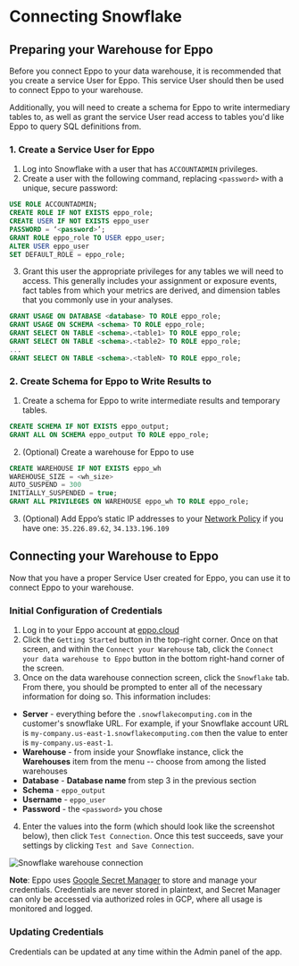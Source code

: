 # Connecting Snowflake

## Preparing your Warehouse for Eppo

Before you connect Eppo to your data warehouse, it is recommended that you create a service User for Eppo. This service User should then be used to connect Eppo to your warehouse.

Additionally, you will need to create a schema for Eppo to write intermediary tables to, as well as grant the service User read access to tables you'd like Eppo to query SQL definitions from.

### 1. Create a Service User for Eppo

1. Log into Snowflake with a user that has `ACCOUNTADMIN` privileges.
2. Create a user with the following command, replacing `<password>` with a unique, secure password:

```sql
USE ROLE ACCOUNTADMIN;
CREATE ROLE IF NOT EXISTS eppo_role;
CREATE USER IF NOT EXISTS eppo_user
PASSWORD = ‘<password>’;
GRANT ROLE eppo_role TO USER eppo_user;
ALTER USER eppo_user
SET DEFAULT_ROLE = eppo_role;
```

3. Grant this user the appropriate privileges for any tables we will need to access. This
   generally includes your assignment or exposure events, fact tables from which your
   metrics are derived, and dimension tables that you commonly use in your analyses.

```sql
GRANT USAGE ON DATABASE <database> TO ROLE eppo_role;
GRANT USAGE ON SCHEMA <schema> TO ROLE eppo_role;
GRANT SELECT ON TABLE <schema>.<table1> TO ROLE eppo_role;
GRANT SELECT ON TABLE <schema>.<table2> TO ROLE eppo_role;
...
GRANT SELECT ON TABLE <schema>.<tableN> TO ROLE eppo_role;
```

### 2. Create Schema for Eppo to Write Results to

1. Create a schema for Eppo to write intermediate results and temporary tables.

```sql
CREATE SCHEMA IF NOT EXISTS eppo_output;
GRANT ALL ON SCHEMA eppo_output TO ROLE eppo_role;
```

2. (Optional) Create a warehouse for Eppo to use

```sql
CREATE WAREHOUSE IF NOT EXISTS eppo_wh
WAREHOUSE_SIZE = <wh_size>
AUTO_SUSPEND = 300
INITIALLY_SUSPENDED = true;
GRANT ALL PRIVILEGES ON WAREHOUSE eppo_wh TO ROLE eppo_role;
```

3. (Optional) Add Eppo’s static IP addresses to your [Network Policy](https://docs.snowflake.com/en/user-guide/network-policies.html) if you have one:
   `35.226.89.62`, `34.133.196.109`

## Connecting your Warehouse to Eppo

Now that you have a proper Service User created for Eppo, you can use it to connect Eppo to your warehouse.

### Initial Configuration of Credentials

1. Log in to your Eppo account at [eppo.cloud](https://eppo.cloud/)
2. Click the `Getting Started` button in the top-right corner. Once on that screen, and within the `Connect your Warehouse` tab, click the `Connect your data warehouse to Eppo` button in the bottom right-hand corner of the screen.
3. Once on the data warehouse connection screen, click the `Snowflake` tab. From there, you should be prompted to enter all of the necessary information for doing so. This information includes:

- **Server** - everything before the `.snowflakecomputing.com` in the customer's snowflake URL. For example, if your Snowflake account URL is `my-company.us-east-1.snowflakecomputing.com` then the value to enter is `my-company.us-east-1`.
- **Warehouse** - from inside your Snowflake instance, click the **Warehouses** item from the menu -- choose from among the listed warehouses
- **Database** - **Database name** from step 3 in the previous section
- **Schema** - `eppo_output`
- **Username** - `eppo_user`
- **Password** - the `<password>` you chose

4. Enter the values into the form (which should look like the screenshot below), then click `Test Connection`. Once this test succeeds, save your settings by clicking `Test and Save Connection`.

![Snowflake warehouse connection](/img/connecting-data/snowflake-connection.png)

**Note**: Eppo uses [Google Secret Manager](https://cloud.google.com/secret-manager) to store and manage your credentials. Credentials are never stored in plaintext, and Secret Manager can only be accessed via authorized roles in GCP, where all usage is monitored and logged.

### Updating Credentials

Credentials can be updated at any time within the Admin panel of the app.
